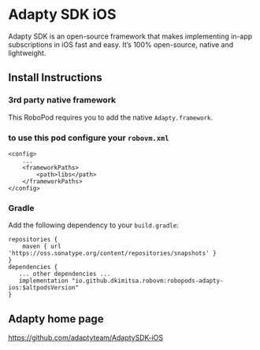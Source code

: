 # Adapty SDK iOS
Adapty SDK is an open-source framework that makes implementing in-app subscriptions in iOS fast and easy. It’s 100% open-source, native and lightweight.

## Install Instructions

### 3rd party native framework
This RoboPod requires you to add the native `Adapty.framework`.

### to use this pod configure your `robovm.xml`

```
<config>
    ...
    <frameworkPaths>
        <path>libs</path> 
    </frameworkPaths>
</config>
```

### Gradle

Add the following dependency to your `build.gradle`:

```
repositories {
    maven { url 'https://oss.sonatype.org/content/repositories/snapshots' }
}
dependencies {
   ... other dependencies ...
   implementation "io.github.dkimitsa.robovm:robopods-adapty-ios:$altpodsVersion"
}
```

## Adapty home page

https://github.com/adaptyteam/AdaptySDK-iOS
